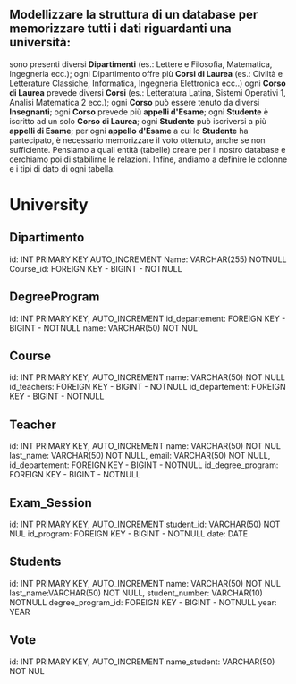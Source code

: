 ## Modellizzare la struttura di un database per memorizzare tutti i dati riguardanti una università:
sono presenti diversi **Dipartimenti** (es.: Lettere e Filosofia, Matematica, Ingegneria ecc.);
ogni Dipartimento offre più **Corsi di Laurea** (es.: Civiltà e Letterature Classiche, Informatica, Ingegneria Elettronica ecc..)
ogni **Corso di Laurea** prevede diversi **Corsi** (es.: Letteratura Latina, Sistemi Operativi 1, Analisi Matematica 2 ecc.);
ogni **Corso** può essere tenuto da diversi **Insegnanti**;
ogni **Corso** prevede più **appelli d'Esame**;
ogni **Studente** è iscritto ad un solo **Corso di Laurea**;
ogni **Studente** può iscriversi a più **appelli di Esame**;
per ogni **appello d'Esame** a cui lo **Studente** ha partecipato, è necessario memorizzare il voto ottenuto, anche se non sufficiente. Pensiamo a quali entità (tabelle) creare per il nostro database e cerchiamo poi di stabilirne le relazioni. Infine, andiamo a definire le colonne e i tipi di dato di ogni tabella.

# University

## Dipartimento 
id: INT PRIMARY KEY AUTO_INCREMENT
Name: VARCHAR(255)	NOTNULL
Course_id: FOREIGN KEY - BIGINT - NOTNULL


## DegreeProgram
id:	INT	PRIMARY KEY, AUTO_INCREMENT
id_departement: FOREIGN KEY - BIGINT - NOTNULL
name:	VARCHAR(50)	NOT NUL

## Course
id:	INT	PRIMARY KEY, AUTO_INCREMENT
name:	VARCHAR(50)	NOT NULL
id_teachers: FOREIGN KEY - BIGINT - NOTNULL
id_departement: FOREIGN KEY - BIGINT - NOTNULL

## Teacher 
id:	INT	PRIMARY KEY, AUTO_INCREMENT
name:	VARCHAR(50)	NOT NUL
last_name: VARCHAR(50) NOT NULL,
email: VARCHAR(50) NOT NULL,
id_departement: FOREIGN KEY - BIGINT - NOTNULL
id_degree_program: FOREIGN KEY - BIGINT - NOTNULL

## Exam_Session 
id:	INT	PRIMARY KEY, AUTO_INCREMENT
student_id:	VARCHAR(50)	NOT NUL
id_program: FOREIGN KEY - BIGINT - NOTNULL
date: DATE

## Students
id:	INT	PRIMARY KEY, AUTO_INCREMENT
name:	VARCHAR(50)	NOT NUL
last_name:VARCHAR(50) NOT NULL,
student_number: VARCHAR(10) NOTNULL
degree_program_id: FOREIGN KEY - BIGINT - NOTNULL
year: YEAR

## Vote
id:	INT	PRIMARY KEY, AUTO_INCREMENT
name_student:	VARCHAR(50)	NOT NUL